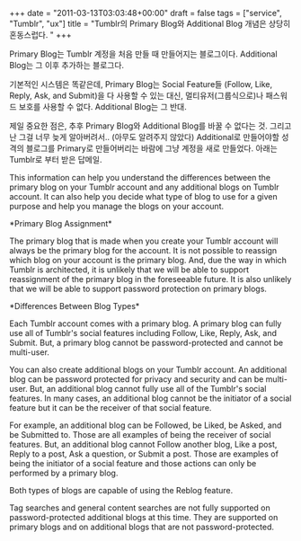 +++
date = "2011-03-13T03:03:48+00:00"
draft = false
tags = ["service", "Tumblr", "ux"]
title = "Tumblr의 Primary Blog와 Additional Blog 개념은 상당히 혼동스럽다. "
+++
<p>Primary Blog는 Tumblr 계정을 처음 만들 때 만들어지는 블로그이다. Additional Blog는 그 이후 추가하는 블로그다.</p>&#13;
<p>기본적인 시스템은 똑같은데, Primary Blog는 Social Feature들 (<span>Follow, Like, Reply, Ask, and Submit)을 다 사용할 수 있는 대신, 멀티유저(그룹식으로)나 패스워드 보호를 사용할 수 없다. Additional Blog는 그 반대.</span></p>&#13;
<p><span>제일 중요한 점은, 추후 Primary Blog와 Additional Blog를 바꿀 수 없다는 것. 그리고 난 그걸 너무 늦게 알아버려서.. (아무도 알려주지 않았다) Additional로 만들어야할 성격의 블로그를 Primary로 만들어버리는 바람에 그냥 계정을 새로 만들었다. 아래는 Tumblr로 부터 받은 답메일.</span></p>&#13;
<p><span>&#13;
<p>This information can help you understand the differences between the primary blog on your Tumblr account and any additional blogs on Tumblr account. It can also help you decide what type of blog to use for a given purpose and help you manage the blogs on your account.</p>&#13;
<p>*Primary Blog Assignment*</p>&#13;
<p>The primary blog that is made when you create your Tumblr account will always be the primary blog for the account. It is not possible to reassign which blog on your account is the primary blog. And, due the way in which Tumblr is architected, it is unlikely that we will be able to support reassignment of the primary blog in the foreseeable future. It is also unlikely that we will be able to support password protection on primary blogs.</p>&#13;
<p>*Differences Between Blog Types*</p>&#13;
<p>Each Tumblr account comes with a primary blog. A primary blog can fully use all of Tumblr's social features including Follow, Like, Reply, Ask, and Submit. But, a primary blog cannot be password-protected and cannot be multi-user.</p>&#13;
<p>You can also create additional blogs on your Tumblr account. An additional blog can be password protected for privacy and security and can be multi-user. But, an additional blog cannot fully use all of the Tumblr's social features. In many cases, an additional blog cannot be the initiator of a social feature but it can be the receiver of that social feature.</p>&#13;
<p>For example, an additional blog can be Followed, be Liked, be Asked, and be Submitted to. Those are all examples of being the receiver of social features. But, an additional blog cannot Follow another blog, Like a post, Reply to a post, Ask a question, or Submit a post. Those are examples of being the initiator of a social feature and those actions can only be performed by a primary blog.</p>&#13;
<p>Both types of blogs are capable of using the Reblog feature.</p>&#13;
<p>Tag searches and general content searches are not fully supported on password-protected additional blogs at this time. They are supported on primary blogs and on additional blogs that are not password-protected.</p>&#13;
</span></p>&#13;
 